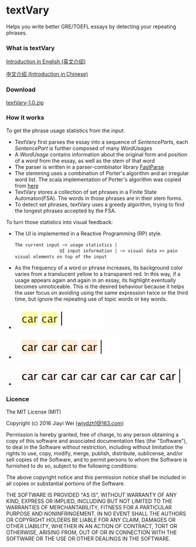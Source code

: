 # textVary
Helps you write better GRE/TOEFL essays by detecting your repeating phrases.

### What is textVary

[Introduction in English (英文介绍)](https://mrvplusone.github.io/textVary/)

[中文介绍 (Introduction in Chinese)](https://mrvplusone.github.io/textVary/index_zh.html)

### Download

[textVary-1.0.zip](https://github.com/MrVPlusOne/textVary/releases/download/v1.0/textVary-1.0.zip)

### How it works

To get the phrase usage statistics from the input:

  * TextVary first parses the essay into a sequence of *SentencePart*s, each *SentencePart* is further composed of many *WordUsage*s
  * A *WordUsage* contains information about the original form and position of a word from the essay, as well as the stem of that word
  * The parser is written in a parser-combinator library [FastParse](https://github.com/lihaoyi/fastparse)
  * The stemming uses a combination of Porter's algorithm and an irregular word list. The scala implementation of Porter's algorithm was copied from [here](https://github.com/scalanlp/chalk/blob/master/src/main/scala/chalk/text/analyze/PorterStemmer.scala)
  * TextVary stores a collection of set phrases in a Finite State Automaton(FSA). The words in those phrases are in their stem forms.
  * To detect set phrases, textVary uses a greedy algorithm, trying to find the longest phrases accepted by the FSA.

To turn those statistics into visual feedback:

  * The UI is implemented in a Reactive Programming (RP) style.
    ```
    The current input ~> usage statistics |
                     UI input information | ~> visual data >> pain visual elements on top of the input
    ```

  * As the frequency of a word or phrase increases, its background color varies from a translucent yellow to a transparent red. In this way, if a usage appears again and again in an essay, its highlight eventually becomes unnoticeable. This is the desired behaviour because it helps the user focus on avoiding using the same expression twice or the third time, but ignore the repeating use of topic words or key words.
   * ![2 cars](https://github.com/MrVPlusOne/textVary-storage/blob/master/2cars.png?raw=true)
   * ![4 cars](https://github.com/MrVPlusOne/textVary-storage/blob/master/4cars.png?raw=true)
   * ![8 cars](https://github.com/MrVPlusOne/textVary-storage/blob/master/8cars.png?raw=true)


### Licence

The MIT License (MIT)

Copyright (c) 2016 Jiayi Wei (wjydzh1@163.com)

Permission is hereby granted, free of charge, to any person obtaining a copy of this software and associated documentation files (the "Software"), to deal in the Software without restriction, including without limitation the rights to use, copy, modify, merge, publish, distribute, sublicense, and/or sell copies of the Software, and to permit persons to whom the Software is furnished to do so, subject to the following conditions:

The above copyright notice and this permission notice shall be included in all copies or substantial portions of the Software.

THE SOFTWARE IS PROVIDED "AS IS", WITHOUT WARRANTY OF ANY KIND, EXPRESS OR IMPLIED, INCLUDING BUT NOT LIMITED TO THE WARRANTIES OF MERCHANTABILITY, FITNESS FOR A PARTICULAR PURPOSE AND NONINFRINGEMENT. IN NO EVENT SHALL THE AUTHORS OR COPYRIGHT HOLDERS BE LIABLE FOR ANY CLAIM, DAMAGES OR OTHER LIABILITY, WHETHER IN AN ACTION OF CONTRACT, TORT OR OTHERWISE, ARISING FROM, OUT OF OR IN CONNECTION WITH THE SOFTWARE OR THE USE OR OTHER DEALINGS IN THE SOFTWARE.